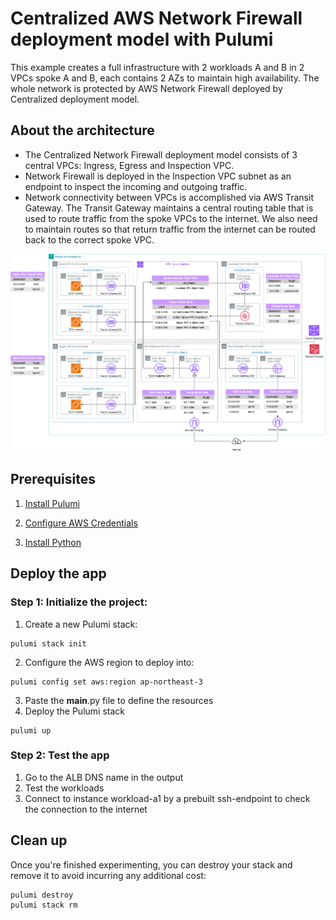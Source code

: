 # Centralized AWS Network Firewall deployment model with Pulumi
This example creates a full infrastructure with 2 workloads A and B in 2 VPCs spoke A and B, each contains 2 AZs to maintain high availability. The whole network is protected by AWS Network Firewall deployed by Centralized deployment model. 

## About the architecture
- The Centralized Network Firewall deployment model consists of 3 central VPCs: Ingress, Egress and Inspection VPC.
- Network Firewall is deployed in the Inspection VPC subnet as an endpoint to inspect the incoming and outgoing traffic.
- Network connectivity between VPCs is accomplished via AWS Transit Gateway. The Transit Gateway maintains a central routing table that is used to route traffic from the spoke VPCs to the internet. We also need to maintain routes so that return traffic from the internet can be routed back to the correct spoke VPC.

![Architecture](./Network-firewall-Architecture.png)

## Prerequisites
1. [Install Pulumi](https://www.pulumi.com/docs/iac/download-install/)

2. [Configure AWS Credentials](https://www.pulumi.com/registry/packages/aws/installation-configuration/)

3. [Install Python](https://www.pulumi.com/docs/iac/languages-sdks/python/)

## Deploy the app
### Step 1: Initialize the project:
1. Create a new Pulumi stack:
  ```
  pulumi stack init
  ```
2. Configure the AWS region to deploy into:
  ```
  pulumi config set aws:region ap-northeast-3
  ```
3. Paste the __main__.py file to define the resources
4. Deploy the Pulumi stack
  ```
  pulumi up
  ```

### Step 2: Test the app
1. Go to the ALB DNS name in the output
2. Test the workloads
3. Connect to instance workload-a1 by a prebuilt ssh-endpoint to check the connection to the internet

## Clean up
Once you're finished experimenting, you can destroy your stack and remove it to avoid incurring any additional cost:
```
pulumi destroy
pulumi stack rm
```
